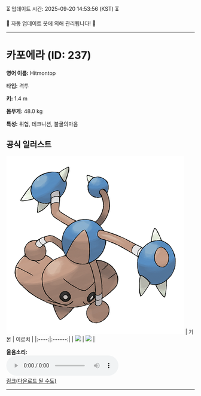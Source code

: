 
⏳ 업데이트 시간: 2025-09-20 14:53:56 (KST) ⏳

🤖 자동 업데이트 봇에 의해 관리됩니다! 🤖

---

# 카포에라 (ID: 237)
**영어 이름:** Hitmontop

**타입:** 격투

**키:** 1.4 m

**몸무게:** 48.0 kg

**특성:** 위협, 테크니션, 불굴의마음

## 공식 일러스트
![](https://raw.githubusercontent.com/PokeAPI/sprites/master/sprites/pokemon/other/official-artwork/237.png)
| 기본 | 이로치 |
|:----:|:------:|
| <img src="http://play.pokemonshowdown.com/sprites/ani/hitmontop.gif" width="200"> | <img src="http://play.pokemonshowdown.com/sprites/ani-shiny/hitmontop.gif" width="200"> |

**울음소리:**<br><audio controls src="https://raw.githubusercontent.com/PokeAPI/cries/main/cries/pokemon/latest/237.ogg"></audio><br> [링크(다운로드 될 수도)](https://raw.githubusercontent.com/PokeAPI/cries/main/cries/pokemon/latest/237.ogg)


---
